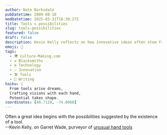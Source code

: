 ```yaml
---
author: Nate Barksdale
pubDatetime: 2009-08-10
modDatetime: 2025-03-31T16:30:27Z
title: Tools = possibilities
slug: tools-possibilities
featured: false
draft: false
description: Kevin Kelly reflects on how innovative ideas often stem from the potential offered by unique tools, as exemplified by Garret Wade's collection.
emoji: 🔨
tags:
  - 🌍 Culture-Making.com
  - ⚒️ Blacksmiths
  - ⚙️ Technology
  - 💡 Innovation
  - 🛠️ Tools
  - 📝 Writing
haiku: |
  From tools arise dreams,  
  Crafting visions with each hand,  
  Potential takes shape.
coordinates: [40.7128, -74.0060]
---
```


Often a great idea begins with the possibilities suggested by the existence of a tool.  
--Kevin Kelly, on Garret Wade, purveyor of [unusual hand tools](http://www.kk.org/cooltools/archives/003864.php)
